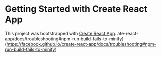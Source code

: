 # Getting Started with Create React App

This project was bootstrapped with [Create React App](https://github.com/facebook/create-react-app).
ate-react-app/docs/troubleshooting#npm-run-build-fails-to-minify](https://facebook.github.io/create-react-app/docs/troubleshooting#npm-run-build-fails-to-minify)
